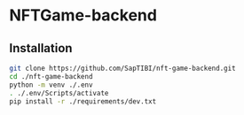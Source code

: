 # NFTGame-backend

## Installation
```bash 
git clone https://github.com/SapTIBI/nft-game-backend.git
cd ./nft-game-backend
python -m venv ./.env
. ./.env/Scripts/activate
pip install -r ./requirements/dev.txt

```
